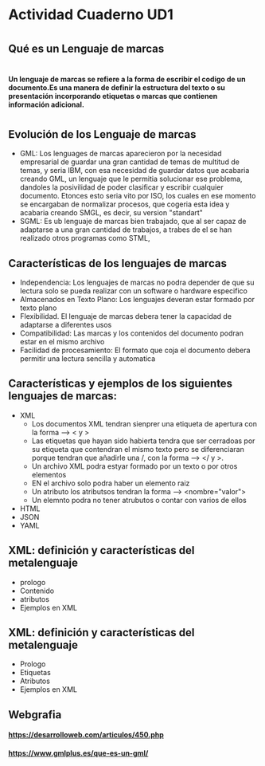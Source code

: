 # **Actividad Cuaderno UD1**
#
## Qué es un Lenguaje de marcas
#
#### Un lenguaje de marcas se refiere a la forma de escribir el codigo de un documento.Es una manera de definir la estructura del texto o su presentación incorporando etiquetas o marcas que contienen información adicional.
#
## Evolución de los Lenguaje de marcas
- GML: Los lenguages de marcas aparecieron por la necesidad empresarial de guardar una gran cantidad de temas de multitud de temas, y seria IBM, con esa necesidad de guardar datos que acabaria creando GML, un lenguaje que le permitia solucionar ese problema, dandoles la posivilidad de poder clasificar y escribir cualquier documento. Etonces esto seria vito por ISO, los cuales en ese momento se encargaban de normalizar procesos, que cogeria esta idea y acabaria creando SMGL, es decir, su version "standart"
- SGML: Es ub lenguaje de marcas bien trabajado, que al ser capaz de adaptarse a una gran cantidad de trabajos, a trabes de el se han realizado otros programas como STML, 
## Características de los lenguajes de marcas
  - Independencia: Los lenguajes de marcas no podra depender de que su lectura solo se pueda realizar con un software o hardware especifico
  - Almacenados en Texto Plano: Los lenguajes deveran estar formado por texto plano
  - Flexibilidad. El lenguaje de marcas debera tener la capacidad de adaptarse a diferentes usos
  - Compatibilidad: Las marcas y los contenidos del documento podran estar en el mismo archivo
  - Facilidad de procesamiento: El formato que coja el documento debera permitir una lectura sencilla y automatica
## Características y ejemplos de los siguientes lenguajes de marcas:
- XML
  - Los documentos XML tendran sienprer una etiqueta de apertura con la forma --> < y >
  - Las etiquetas que hayan sido habierta tendra que ser cerradoas por su etiqueta que contendran el mismo texto pero se diferenciaran porque tendran que añadirle una /, con la forma --> </ y >.
  - Un archivo XML podra estyar formado por un texto o por otros elementos 
  - EN el archivo solo podra haber un elemento raiz
  - Un atributo los atributsos tendran la forma --> <nombre="valor">
  - Un elemnto podra no tener atrubutos o contar con varios de ellos 
- HTML
- JSON
- YAML
## XML: definición y características del metalenguaje
- prologo
- Contenido
- atributos
- Ejemplos en XML
## XML: definición y características del metalenguaje
- Prologo
- Etiquetas
- Atributos
- Ejemplos en XML
## Webgrafia
#### https://desarrolloweb.com/articulos/450.php
#### https://www.gmlplus.es/que-es-un-gml/
